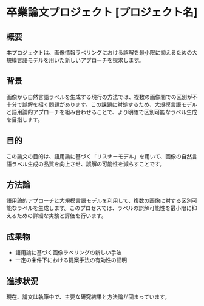 # 卒業論文プロジェクト [プロジェクト名]

## 概要
本プロジェクトは、画像情報ラベリングにおける誤解を最小限に抑えるための大規模言語モデルを用いた新しいアプローチを探求します。

## 背景
画像から自然言語ラベルを生成する現行の方法では、複数の画像間での区別が不十分で誤解を招く問題があります。この課題に対処するため、大規模言語モデルと語用論的アプローチを組み合わせることで、より明確で区別可能なラベル生成を目指します。

## 目的
この論文の目的は、語用論に基づく「リスナーモデル」を用いて、画像の自然言語ラベル生成の品質を向上させ、誤解の可能性を減らすことです。

## 方法論
語用論的アプローチと大規模言語モデルを利用して、複数の画像に対する区別可能なラベルを生成します。このプロセスでは、ラベルの誤解可能性を最小限に抑えるための詳細な実験と評価を行います。

## 成果物
- 語用論に基づく画像ラベリングの新しい手法
- 一定の条件下における提案手法の有効性の証明

## 進捗状況
現在、論文は執筆中で、主要な研究結果と方法論が固まっています。

